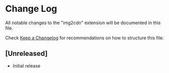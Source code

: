 # Change Log

All notable changes to the "img2cdn" extension will be documented in this file.

Check [Keep a Changelog](http://keepachangelog.com/) for recommendations on how to structure this file.

## [Unreleased]

- Initial release
